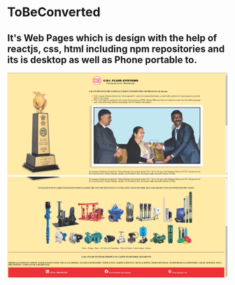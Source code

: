 # ToBeConverted

<h2>It's Web Pages which is design with the help of reactjs, css, html including npm repositories and its is desktop as well as Phone portable to.</h2>

<img src="img/ToBeConverted(1).png" alt="ToBeConverted">

<img src="img/ToBeConverted(2).png" alt="ToBeConverted">
